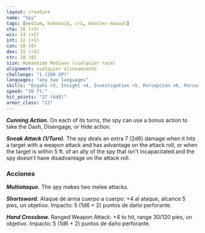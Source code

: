 ```yaml
---
layout: creature
name: "Spy"
tags: [medium, humanoid, cr1, monster-manual]
cha: 16 (+3)
wis: 14 (+2)
int: 12 (+1)
con: 10 (0)
dex: 15 (+2)
str: 10 (0)
size: Humanoide Mediano (cualquier raza)
alignment: cualquier alineamiento
challenge: "1 (200 XP)"
languages: "any two languages"
skills: "Engaño +5, Insight +4, Investigation +5, Percepción +6, Persuasion +5, Sleight of Hand +4, Sigilo +4"
speed: "30 ft."
hit_points: "27 (6d8)"
armor_class: "12"
---
```


***Cunning Action.*** On each of its turns, the spy can use a bonus action to take the Dash, Disengage, or Hide action.

***Sneak Attack (1/Turn).*** The spy deals an extra 7 (2d6) damage when it hits a target with a weapon attack and has advantage on the attack roll, or when the target is within 5 ft. of an ally of the spy that isn't incapacitated and the spy doesn't have disadvantage on the attack roll.

### Acciones

***Multiataque.*** The spy makes two melee attacks.

***Shortsword.*** Ataque de arma cuerpo a cuerpo: +4 al ataque, alcance 5 pies, un objetivo. Impacto: 5 (1d6 + 2) puntos de daño perforante.

***Hand Crossbow.*** Ranged Weapon Attack: +4 to hit, range 30/120 pies, un objetivo. Impacto: 5 (1d6 + 2) puntos de daño perforante.